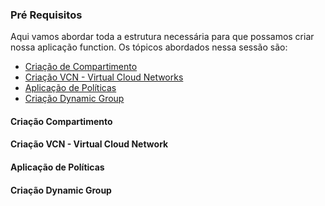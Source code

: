 ### Pré Requisitos

Aqui vamos abordar toda a estrutura necessária para que possamos criar nossa aplicação function. Os tópicos abordados nessa sessão são:
* [Criação de Compartimento](a)
* [Criação VCN - Virtual Cloud Networks](a)
* [Aplicação de Políticas](a)
* [Criação Dynamic Group](a)


#### Criação Compartimento

#### Criação VCN - Virtual Cloud Network


#### Aplicação de Políticas

#### Criação Dynamic Group
